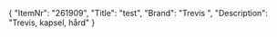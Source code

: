 {
  "ItemNr": "261909",
  "Title": "test",
  "Brand": "Trevis ",
  "Description": "Trevis, kapsel, hård"
}